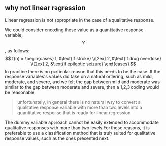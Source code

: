 ## why not linear regression
Linear regression is not appropriate in the case of a qualitative response.

We could consider encoding these value as a quantitative response variable, $$Y$$, as follows:
$$
f(n) =  
\begin{cases}  
1, &\text{if stroke} \\[2ex]
2, &\text{if drug overdose} \\[2ex]
2, &\text{if epileptic seizure}  
\end{cases}
$$
In practice there is no particular reason that this needs to be the case. If the response variables's values did take on a natural ordering, such as mild, moderate, and severe, and we felt the gap between mild and moderate was similar to the gap between moderate and severe, then a 1,2,3 coding would be reasonable.

> unfortunately, in general there is no natural way to convert a qualitative response variable with more than two levels into a quantitative response that is ready for linear regression.

The dummy variable approach cannot be easily extended to accommodate qualitative responses with more than two levels.For these reasons, it is preferable to use a classification method that is truly suited for qualitative response values, such as the ones presented next.
